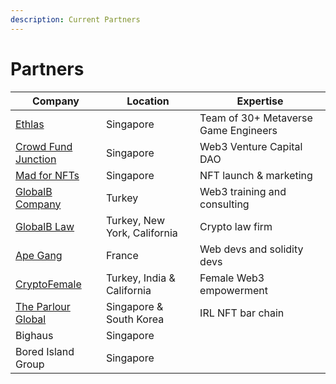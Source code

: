 ```yaml
---
description: Current Partners
---
```


# Partners

| Company                                                   | Location                     | Expertise                            |
| --------------------------------------------------------- | ---------------------------- | ------------------------------------ |
| [Ethlas](https://ethlas.com/)                             | Singapore                    | Team of 30+ Metaverse Game Engineers |
| [Crowd Fund Junction](https://www.crowdfundjunction.com/) | Singapore                    | Web3 Venture Capital DAO             |
| [Mad for NFTs](https://madfornfts.com/)                   | Singapore                    | NFT launch & marketing               |
| [GlobalB Company](https://globalb.com.tr/)                | Turkey                       | Web3 training and consulting         |
| [GlobalB Law](https://www.globalblaw.com/)                | Turkey, New York, California | Crypto law firm                      |
| [Ape Gang](https://apegang.art/#loaded)                   | France                       | Web devs and solidity devs           |
| [CryptoFemale](https://www.cryptofemale.org/)             | Turkey, India & California   | Female Web3 empowerment              |
| [The Parlour Global](https://qrco.de/bbJXLk)              | Singapore & South Korea      | IRL NFT bar chain                    |
| Bighaus                                                   | Singapore                    |                                      |
| Bored Island Group                                        | Singapore                    |                                      |
